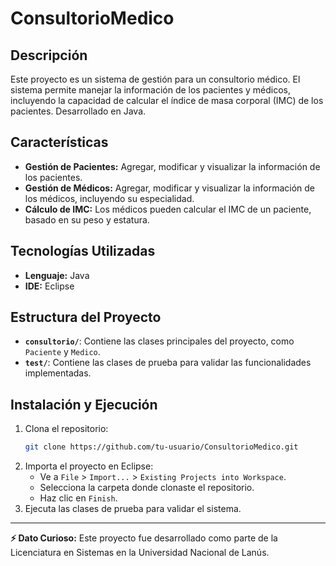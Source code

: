 # ConsultorioMedico

## Descripción
Este proyecto es un sistema de gestión para un consultorio médico. El sistema permite manejar la información de los pacientes y médicos, incluyendo la capacidad de calcular el índice de masa corporal (IMC) de los pacientes. Desarrollado en Java.

## Características
- **Gestión de Pacientes:** Agregar, modificar y visualizar la información de los pacientes.
- **Gestión de Médicos:** Agregar, modificar y visualizar la información de los médicos, incluyendo su especialidad.
- **Cálculo de IMC:** Los médicos pueden calcular el IMC de un paciente, basado en su peso y estatura.

## Tecnologías Utilizadas
- **Lenguaje:** Java
- **IDE:** Eclipse

## Estructura del Proyecto
- **`consultorio/`**: Contiene las clases principales del proyecto, como `Paciente` y `Medico`.
- **`test/`**: Contiene las clases de prueba para validar las funcionalidades implementadas.

## Instalación y Ejecución
1. Clona el repositorio:
    ```bash
    git clone https://github.com/tu-usuario/ConsultorioMedico.git
    ```
2. Importa el proyecto en Eclipse:
    - Ve a `File` > `Import...` > `Existing Projects into Workspace`.
    - Selecciona la carpeta donde clonaste el repositorio.
    - Haz clic en `Finish`.
3. Ejecuta las clases de prueba para validar el sistema.


---

**⚡ Dato Curioso:** Este proyecto fue desarrollado como parte de la Licenciatura en Sistemas en la Universidad Nacional de Lanús.
